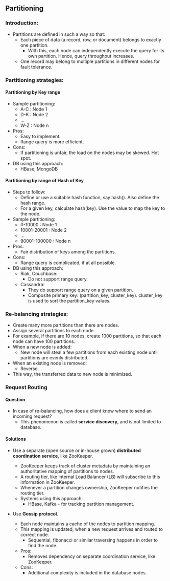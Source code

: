 ## Partitioning

### Introduction:

* Partitions are defined in such a way so that:
    * Each piece of data (a record, row, or document) belongs to exactly one partition.
      * With this, each node can independently execute the query for its own partition. Hence, query throughput increases.
    * One record may belong to multiple partitions in different nodes for fault tolerance.

### Partitioning strategies:

#### Partitioning by Key range

* Sample partitioning:
  * A-C : Node 1
  * D-K : Node 2
  * ...
  * W-Z : Node n
* Pros:
  * Easy to implement.
  * Range query is more efficient.
* Cons:
  * If partitioning is unfair, the load on the nodes may be skewed. Hot spot.
* DB using this approach: 
  * HBase, MongoDB

#### Partitioning by range of Hash of Key

* Steps to follow:
  * Define or use a suitable hash function, say hash(). Also define the hash range.
  * For a given key, calculate hash(key). Use the value to map the key to the node.
* Sample partitioning:
  * 0-10000 : Node 1
  * 10001-20001 : Node 2
  * ...
  * 90001-100000 : Node n
* Pros:
  * Fair distribution of keys among the partitions.
* Cons:
  * Range query is complicated, if at all possible.
* DB using this approach:
  * Riak, Couchbase:
    * Do not support range query.
  * Cassandra: 
    * They do support range query on a given partition.
    * Composite primary key: (partition_key, cluster_key). cluster_key is used to sort the partition_key values.

### Re-balancing strategies:

* Create many more partitions than there are nodes.
* Assign several partitions to each node.
* For example, if there are 10 nodes, create 1000 partitions, so that each node can have 100 partitions.
* When a new node is added:
  * New node will steal a few partitions from each existing node until partitions are evenly distributed.
* When an existing node is removed:
  * Reverse.
* This way, the transferred data to new node is minimized.

### Request Routing

#### Question

* In case of re-balancing, how does a client know where to send an incoming request?
  * This phenomenon is called **service discovery**, and is not limited to database.

#### Solutions

* Use a separate (open source or in-house grown) **distributed coordination service**, like ZooKeeper.
  * ZooKeeper keeps track of cluster metadata by maintaining an authoritative mapping of partitions to nodes.
  * A routing tier, like internal Load Balancer (LB) will subscribe to this information in ZooKeeper.
  * Whenever a partition changes ownership, ZooKeeper notifies the routing tier.
  * Systems using this approach:
    * HBase, Kafka - for tracking partition management.

* Use **Gossip protocol**.
  * Each node maintains a cache of the nodes to partition mapping.
  * This mapping is updated, when a new request arrives and routed to correct node.
    * Sequential, fibonacci or similar traversing happens in order to find the node.
  * Pros:
    * Removes dependency on separate coordination service, like ZooKeeper.
  * Cons:
    * Additional complexity is included in the database nodes.
